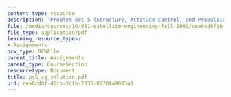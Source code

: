 ```yaml
---
content_type: resource
description: 'Problem Set 5 (Structure, Attitude Control, and Propulsion): Chung'
file: /media/courses/16-851-satellite-engineering-fall-2003/cea0cd8fd6fb3cfb20330078fa9083a0_ps5_cg_solution.pdf
file_type: application/pdf
learning_resource_types:
- Assignments
ocw_type: OCWFile
parent_title: Assignments
parent_type: CourseSection
resourcetype: Document
title: ps5_cg_solution.pdf
uid: cea0cd8f-d6fb-3cfb-2033-0078fa9083a0
---
```

